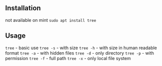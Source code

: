 ## Installation
not available on mint
`sudo apt install tree`
## Usage
`tree` - basic use
`tree -s` - with size
`tree -h` - with size in human readable format
`tree -a` - with hidden files
`tree -d` - only directory
`tree -p` - with permission
`tree -f` - full path
`tree -x` - only local file system
